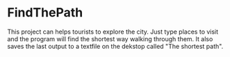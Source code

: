 # FindThePath
This project can helps tourists to explore the city.
Just type places to visit and the program will find the shortest way walking through them.
It also saves the last output to a textfile on the dekstop called "The shortest path".
